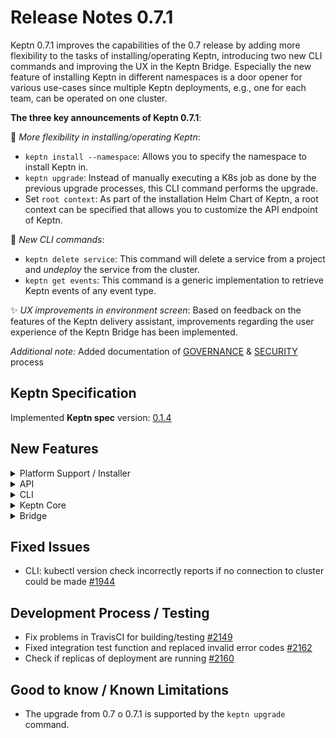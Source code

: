 # Release Notes 0.7.1

Keptn 0.7.1 improves the capabilities of the 0.7 release by adding more flexibility to the tasks of installing/operating Keptn, introducing two new CLI commands and improving the UX in the Keptn Bridge. Especially the new feature of installing Keptn in different namespaces is a door opener for various use-cases since multiple Keptn deployments, e.g., one for each team, can be operated on one cluster. 

**The three key announcements of Keptn 0.7.1**:

:rocket: *More flexibility in installing/operating Keptn*: 
- `keptn install --namespace`: Allows you to specify the namespace to install Keptn in. 
- `keptn upgrade`: Instead of manually executing a K8s job as done by the previous upgrade processes, this CLI command performs the upgrade. 
- Set `root context`: As part of the installation Helm Chart of Keptn, a root context can be specified that allows you to customize the API endpoint of Keptn. 

:star2: *New CLI commands*:
- `keptn delete service`: This command will delete a service from a project and *undeploy* the service from the cluster. 
- `keptn get events`: This command is a generic implementation to retrieve Keptn events of any event type.  

:sparkles: *UX improvements in environment screen*: Based on feedback on the features of the Keptn delivery assistant, improvements regarding the user experience of the Keptn Bridge has been implemented.

*Additional note:* Added documentation of [GOVERNANCE](https://github.com/keptn/keptn/blob/0.7.1/GOVERNANCE.md) & [SECURITY](https://github.com/keptn/keptn/blob/0.7.1/GOVERNANCE.md) process

## Keptn Specification

Implemented **Keptn spec** version: [0.1.4](https://github.com/keptn/spec/tree/0.1.4)

## New Features

<details><summary>Platform Support / Installer</summary>
<p>

- Install Keptn in a namespace other than keptn using: `keptn install --namespace=` [#2195](https://github.com/keptn/keptn/issues/2195)
- Upgrade Keptn from 0.7 to 0.7.1 using: `keptn upgrade` [#2234](https://github.com/keptn/keptn/issues/2234)
- Make StorageClass and PersistentVolumeClaim configurable in Keptn installer [#2190](https://github.com/keptn/keptn/issues/2190)
- Allow to install Keptn with prefix in path (aka. context root) [#2124](https://github.com/keptn/keptn/issues/2124)

</p>
</details>

<details><summary>API</summary>
<p>

- Return 404 from `/event` endpoint when no event is found [#1655](https://github.com/keptn/keptn/issues/1655)

</p>
</details>

<details><summary>CLI</summary>
<p>

- `keptn delete` to delete a service from a Keptn project [#2199](https://github.com/keptn/keptn/issues/2199)
- Properly format the output of `keptn get event` command [#2207](https://github.com/keptn/keptn/issues/2207)
- `keptn get event` to get an event of any event type [#2171](https://github.com/keptn/keptn/issues/2171)
- `keptn add-resource` checks the number of arguments before executing the command [#1735](https://github.com/keptn/keptn/issues/1735)
- Immediately return an error if kube server version check error [#1944](https://github.com/keptn/keptn/issues/1944)
- Review of the description of all Keptn CLI commands [#1718](https://github.com/keptn/keptn/issues/1718)

</p>
</details>

<details><summary>Keptn Core</summary>
<p>

- *shipyard-controller*: (**not released**)
  - Manage open *.triggered events in a mongoDB collection per project [#2158](https://github.com/keptn/keptn/issues/2158)
  - Manage open *.started events in a mongoDB collection per project [#2159](https://github.com/keptn/keptn/issues/2159)
  - Control task sequences defined in the Shipyard [#2193](https://github.com/keptn/keptn/issues/2193)

- *distributor*:
  - Sidecar for polling open *.triggered events [#2166](https://github.com/keptn/keptn/issues/2166)

- *helm-service*:
  - Delete a service from the cluster when deleting it from a project [#2201](https://github.com/keptn/keptn/issues/2201)

- *lighthouse-service*: 
  - Change the comparison strategy to match the full quality gate result [#2224](https://github.com/keptn/keptn/issues/2224)

</p>
</details>

<details><summary>Bridge</summary>
<p>

- Improved color-coding in Keptn Bridge for `problem.resolved` event [#2139](https://github.com/keptn/keptn/issues/2139)
- Provider better indication and workflow for artifacts waiting for approval [#2142](https://github.com/keptn/keptn/issues/2142)
- Fix wrong version in environments overview when evaluation failed [#2133](https://github.com/keptn/keptn/issues/2133)
- Set height for evaluation chart and maxHeight for legend [#2150](https://github.com/keptn/keptn/issues/2150)
- Expand service tile automatically if there is an open approval [#2151](https://github.com/keptn/keptn/issues/2151)
- Show labels in event payload [#2138](https://github.com/keptn/keptn/issues/2138)
- Bridge code refactoring tasks: [#2000](https://github.com/keptn/keptn/issues/2000) [#2011](https://github.com/keptn/keptn/issues/2011) [#2012](https://github.com/keptn/keptn/issues/2012)

</p>
</details>

## Fixed Issues

- CLI: kubectl version check incorrectly reports if no connection to cluster could be made [#1944](https://github.com/keptn/keptn/issues/1944)

## Development Process / Testing

- Fix problems in TravisCI for building/testing [#2149](https://github.com/keptn/keptn/issues/2149)
- Fixed integration test function and replaced invalid error codes [#2162](https://github.com/keptn/keptn/issues/2162)
- Check if replicas of deployment are running [#2160](https://github.com/keptn/keptn/issues/2160)

## Good to know / Known Limitations

- The upgrade from 0.7 o 0.7.1 is supported by the `keptn upgrade` command.
